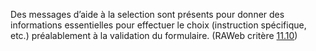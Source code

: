 Des messages d’aide à la selection sont présents pour donner des informations essentielles pour effectuer le choix (instruction spécifique, etc.) préalablement à la validation du formulaire. (RAWeb critère [11.10](https://accessibilite.public.lu/fr/raweb1/criteres.html#crit-11-10))